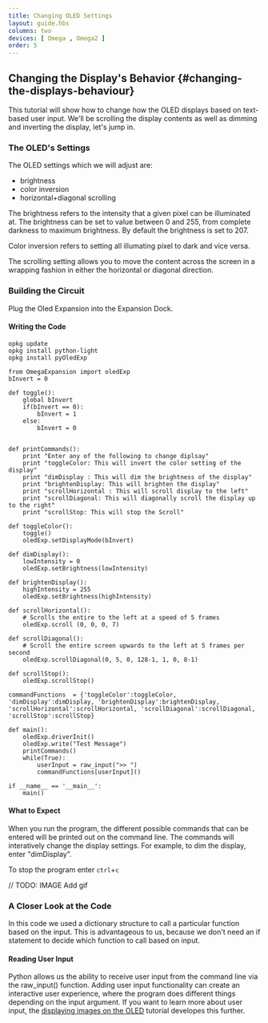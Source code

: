 ```yaml
---
title: Changing OLED Settings
layout: guide.hbs
columns: two
devices: [ Omega , Omega2 ]
order: 5
---
```


## Changing the Display's Behavior {#changing-the-displays-behaviour}

This tutorial will show how to change how the OLED displays based on text-based user input. We'll be scrolling the display contents as well as dimming and inverting the display, let's jump in.

### The OLED's Settings

 The OLED settings which we will adjust are:
  * brightness
  * color inversion
  * horizontal+diagonal scrolling

The brightness refers to the intensity that a given pixel can be illuminated at. The brightness can be set to value between 0 and 255, from complete darkness to maximum brightness. By default the brightness is set to 207.

Color inversion refers to setting all illumating pixel to dark and vice versa.

The scrolling setting allows you to move the content across the screen in a wrapping fashion in either the horizontal or diagonal direction.

### Building the Circuit

Plug the Oled Expansion into the Expansion Dock.

#### Writing the Code

```
opkg update
opkg install python-light
opkg install pyOledExp
```

```
from OmegaExpansion import oledExp
bInvert = 0

def toggle():
	global bInvert
	if(bInvert == 0):
		bInvert = 1
	else:
		bInvert = 0


def printCommands():
	print "Enter any of the following to change diplsay"
	print "toggleColor: This will invert the color setting of the display"
	print "dimDisplay : This will dim the brightness of the display"
	print "brightenDisplay: This will brighten the display"
	print "scrollHorizontal : This will scroll display to the left"
	print "scrollDiagonal: This will diagonally scroll the display up to the right"
	print "scrollStop: This will stop the Scroll"

def toggleColor():
	toggle()
	oledExp.setDisplayMode(bInvert)

def dimDisplay():
	lowIntensity = 0
	oledExp.setBrightness(lowIntensity)

def brightenDisplay():
	highIntensity = 255
	oledExp.setBrightness(highIntensity)

def scrollHorizontal():
	# Scrolls the entire to the left at a speed of 5 frames
	oledExp.scroll (0, 0, 0, 7)

def scrollDiagonal():
	# Scroll the entire screen upwards to the left at 5 frames per second
	oledExp.scrollDiagonal(0, 5, 0, 128-1, 1, 0, 8-1)

def scrollStop():
	oledExp.scrollStop()

commandFunctions  = {'toggleColor':toggleColor, 'dimDisplay':dimDisplay, 'brightenDisplay':brightenDisplay, 'scrollHorizontal':scrollHorizontal, 'scrollDiagonal':scrollDiagonal, 'scrollStop':scrollStop}

def main():
	oledExp.driverInit()
	oledExp.write("Test Message")
	printCommands()
	while(True):
		userInput = raw_input(">> ")
		commandFunctions[userInput]()

if __name__ == '__main__':
	main()
```

#### What to Expect


When you run the program, the different possible commands that can be entered will be printed out on the command line. The commands will interatively change the display settings. For example, to dim the display, enter "dimDisplay".

To stop the program enter `ctrl`+`c`

// TODO: IMAGE Add gif

### A Closer Look at the Code

In this code we used a dictionary structure to call a particular function based on the input. This is advantageous to us, because we don't need an if statement to decide which function to call based on input.

#### Reading User Input

Python allows us the ability to receive user input from the command line via the raw_input() function. Adding user input functionality can create an interactive user experience, where the program does different things depending on the input argument. If you want to learn more about user input, the [displaying images on the OLED](#drawing-on-the-oled-screen) tutorial developes this further.
